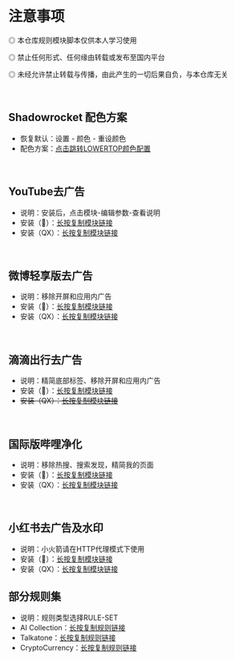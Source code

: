 # 注意事项

  ◎ 本仓库规则模块脚本仅供本人学习使用

  ◎ 禁止任何形式、任何缘由转载或发布至国内平台

  ◎ 未经允许禁止转载与传播，由此产生的一切后果自负，与本仓库无关

<br/>

## Shadowrocket 配色方案
* 恢复默认：设置 - 颜色 - 重设颜色
* 配色方案：[点击跳转LOWERTOP颜色配置](https://github.com/LOWERTOP/Shadowrocket-First?tab=readme-ov-file#shadowrocket-配色文件)
<br/>

## YouTube去广告
* 说明：安装后，点击模块-编辑参数-查看说明
* 安装（🚀）：[长按复制模块链接](https://raw.githubusercontent.com/iab0x00/ProxyRules/main/Rewrite/YouTubeNoAd.sgmodule)
* 安装（QX）：[长按复制模块链接](https://raw.githubusercontent.com/iab0x00/ProxyRules/main/Rewrite/YouTubeNoAd.snippet)
<br/>

## 微博轻享版去广告
* 说明：移除开屏和应用内广告
* 安装（🚀）：[长按复制模块链接](https://raw.githubusercontent.com/iab0x00/ProxyRules/main/Rewrite/WeiboIntl.sgmodule)
* 安装（QX）：[长按复制模块链接](https://raw.githubusercontent.com/iab0x00/ProxyRules/main/Rewrite/WeiboIntl.snippet)
<br/>

## 滴滴出行去广告
* 说明：精简底部标签、移除开屏和应用内广告
* 安装（🚀）：[长按复制模块链接](https://raw.githubusercontent.com/iab0x00/ProxyRules/main/Rewrite/DiDiClean.sgmodule)
* ~~安装（QX）：[长按复制模块链接](https://raw.githubusercontent.com/iab0x00/ProxyRules/main/Rewrite/DiDiClean.snippet)~~
<br/>

## 国际版哔哩净化
* 说明：移除热搜、搜索发现，精简我的页面
* 安装（🚀）：[长按复制模块链接](https://raw.githubusercontent.com/iab0x00/ProxyRules/main/Rewrite/BiliIntlClean.sgmodule)
* 安装（QX）：[长按复制模块链接](https://raw.githubusercontent.com/iab0x00/ProxyRules/main/Rewrite/BiliIntlClean.snippet)
<br/>

## 小红书去广告及水印
* 说明：小火箭请在HTTP代理模式下使用
* 安装（🚀）：[长按复制模块链接](https://raw.githubusercontent.com/iab0x00/ProxyRules/main/Rewrite/RedBook.srmodule)
* 安装（QX）：[长按复制模块链接](https://raw.githubusercontent.com/iab0x00/ProxyRules/main/Rewrite/RedBook.snippet)

## 部分规则集
* 说明：规则类型选择RULE-SET
* AI Collection：[长按复制规则链接](https://raw.githubusercontent.com/iab0x00/ProxyRules/main/Rule/AI.txt)
* Talkatone：[长按复制规则链接](https://raw.githubusercontent.com/iab0x00/ProxyRules/main/Rule/Talkatone.txt)
* CryptoCurrency：[长按复制规则链接](https://raw.githubusercontent.com/iab0x00/ProxyRules/main/Rule/Crypto.txt)
